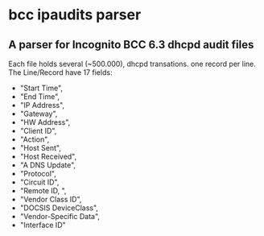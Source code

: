 # bcc ipaudits parser
## A parser for  Incognito BCC 6.3 dhcpd audit files
Each file holds several (~500.000), dhcpd transations. one record per line.
The Line/Record have 17 fields:
*  "Start Time",
*  "End Time",
*  "IP Address",
*  "Gateway",
*  "HW Address",
*  "Client ID",
*  "Action",
*  "Host Sent",
*  "Host Received",
*  "A DNS Update",
*  "Protocol",
*  "Circuit ID",
*  "Remote ID,                                                                                ",
*  "Vendor Class ID",
*  "DOCSIS DeviceClass",
*  "Vendor-Specific Data",
*  "Interface ID"
